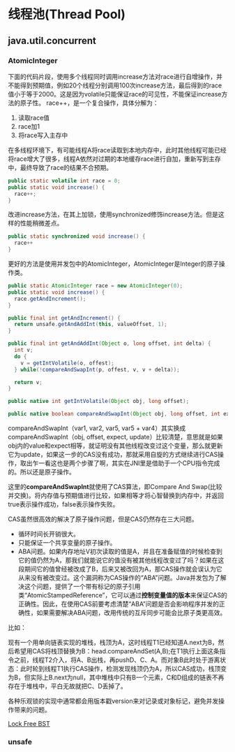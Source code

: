 # 线程池(Thread Pool)

## java.util.concurrent

### AtomicInteger

下面的代码片段，使用多个线程同时调用increase方法对race进行自增操作，并不能得到预期值，例如20个线程分别调用100次increase方法，最后得到的race值小于等于2000。这是因为volatile只能保证race的可见性，不能保证increase方法的原子性。
race++，是一个复合操作，具体分解为：

1. 读取race值
2. race加1
3. 将race写入主存中

在多线程环境下，有可能线程A将race读取到本地内存中，此时其他线程可能已经将race增大了很多，线程A依然对过期的本地缓存race进行自加，重新写到主存中，最终导致了race的结果不合预期。

```java
public static volatile int race = 0;
public static void increase() {
  race++;
}

```

改进increase方法，在其上加锁，使用synchronized修饰increase方法。但是这样的性能稍微差点。

```java
public static synchronized void increase() {
  race++
}
```

更好的方法是使用并发包中的AtomicInteger，AtomicInteger是Integer的原子操作类。

```java
public static AtomicInteger race = new AtomicInteger(0);
public static void increase() {
  race.getAndIncrement();
}
```

```java
public final int getAndIncrement() {
  return unsafe.getAndAddInt(this, valueOffset, 1);
}

```

```java
public final int getAndAddInt(Object o, long offset, int delta) {
  int v;
  do {
    v = getIntVolatile(o, offest);
  } while(!compareAndSwapInt(p, offest, v, v + delta));

  return v;
}

public native int getIntVolatile(Object obj, long offset);

public native boolean compareAndSwapInt(Object obj, long offset, int expect, int update);
```

compareAndSwapInt（var1, var2, var5, var5 + var4）其实换成compareAndSwapInt（obj, offset, expect, update）比较清楚，意思就是如果obj内的value和expect相等，就证明没有其他线程改变过这个变量，那么就更新它为update，如果这一步的CAS没有成功，那就采用自旋的方式继续进行CAS操作，取出乍一看这也是两个步骤了啊，其实在JNI里是借助于一个CPU指令完成的。所以还是原子操作。

这里的**compareAndSwapInt**就使用了CAS算法，即Compare And Swap(比较并交换)。将内存值与预期值进行比较，如果相等才将心智替换到内存中，并返回true表示操作成功，false表示操作失败。

CAS虽然很高效的解决了原子操作问题，但是CAS仍然存在三大问题。

- 循环时间长开销很大。
- 只能保证一个共享变量的原子操作。
- ABA问题。如果内存地址V初次读取的值是A，并且在准备赋值的时候检查到它的值仍然为A，那我们就能说它的值没有被其他线程改变过了吗？如果在这段期间它的值曾经被改成了B，后来又被改回为A，那CAS操作就会误认为它从来没有被改变过。这个漏洞称为CAS操作的“ABA”问题。Java并发包为了解决这个问题，提供了一个带有标记的原子引用类“AtomicStampedReference”，它可以通过**控制变量值的版本**来保证CAS的正确性。因此，在使用CAS前要考虑清楚“ABA”问题是否会影响程序并发的正确性，如果需要解决ABA问题，改用传统的互斥同步可能会比原子类更高效。

比如：

现有一个用单向链表实现的堆栈，栈顶为A，这时线程T1已经知道A.next为B，然后希望用CAS将栈顶替换为B：head.compareAndSet(A,B);在T1执行上面这条指令之前，线程T2介入，将A、B出栈，再pushD、C、A。而对象B此时处于游离状态：此时轮到线程T1执行CAS操作，检测发现栈顶仍为A，所以CAS成功，栈顶变为B，但实际上B.next为null，其中堆栈中只有B一个元素，C和D组成的链表不再存在于堆栈中，平白无故就把C、D丢掉了。

各种乐观锁的实现中通常都会用版本戳version来对记录或对象标记，避免并发操作带来的问题。

[Lock Free BST](https://github.com/arunmoezhi/LockFreeBST)

### unsafe
